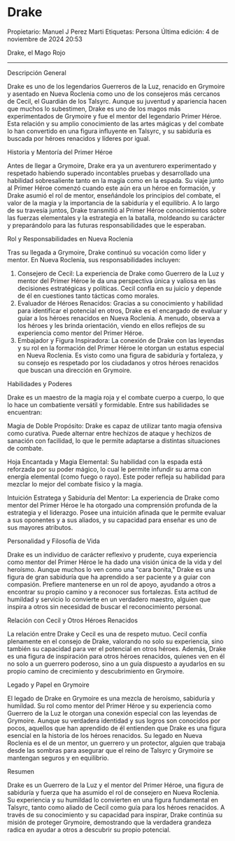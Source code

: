 # Drake

Propietario: Manuel J Perez Marti
Etiquetas: Persona
Última edición: 4 de noviembre de 2024 20:53

Drake, el Mago Rojo

---

Descripción General

Drake es uno de los legendarios Guerreros de la Luz, renacido en Grymoire y asentado en Nueva Roclenia como uno de los consejeros más cercanos de Cecil, el Guardián de los Talsyrc. Aunque su juventud y apariencia hacen que muchos lo subestimen, Drake es uno de los magos más experimentados de Grymoire y fue el mentor del legendario Primer Héroe. Esta relación y su amplio conocimiento de las artes mágicas y del combate lo han convertido en una figura influyente en Talsyrc, y su sabiduría es buscada por héroes renacidos y líderes por igual.

Historia y Mentoría del Primer Héroe

Antes de llegar a Grymoire, Drake era ya un aventurero experimentado y respetado habiendo superado incontables pruebas y desarrollado una habilidad sobresaliente tanto en la magia como en la espada. Su viaje junto al Primer Héroe comenzó cuando este aún era un héroe en formación, y Drake asumió el rol de mentor, enseñándole los principios del combate, el valor de la magia y la importancia de la sabiduría y el equilibrio. A lo largo de su travesía juntos, Drake transmitió al Primer Héroe conocimientos sobre las fuerzas elementales y la estrategia en la batalla, moldeando su carácter y preparándolo para las futuras responsabilidades que le esperaban.

Rol y Responsabilidades en Nueva Roclenia

Tras su llegada a Grymoire, Drake continuó su vocación como líder y mentor. En Nueva Roclenia, sus responsabilidades incluyen:

1. Consejero de Cecil: La experiencia de Drake como Guerrero de la Luz y mentor del Primer Héroe le da una perspectiva única y valiosa en las decisiones estratégicas y políticas. Cecil confía en su juicio y depende de él en cuestiones tanto tácticas como morales.
2. Evaluador de Héroes Renacidos: Gracias a su conocimiento y habilidad para identificar el potencial en otros, Drake es el encargado de evaluar y guiar a los héroes renacidos en Nueva Roclenia. A menudo, observa a los héroes y les brinda orientación, viendo en ellos reflejos de su experiencia como mentor del Primer Héroe.
3. Embajador y Figura Inspiradora: La conexión de Drake con las leyendas y su rol en la formación del Primer Héroe le otorgan un estatus especial en Nueva Roclenia. Es visto como una figura de sabiduría y fortaleza, y su consejo es respetado por los ciudadanos y otros héroes renacidos que buscan una dirección en Grymoire.

Habilidades y Poderes

Drake es un maestro de la magia roja y el combate cuerpo a cuerpo, lo que lo hace un combatiente versátil y formidable. Entre sus habilidades se encuentran:

Magia de Doble Propósito: Drake es capaz de utilizar tanto magia ofensiva como curativa. Puede alternar entre hechizos de ataque y hechizos de sanación con facilidad, lo que le permite adaptarse a distintas situaciones de combate.

Hoja Encantada y Magia Elemental: Su habilidad con la espada está reforzada por su poder mágico, lo cual le permite infundir su arma con energía elemental (como fuego o rayo). Este poder refleja su habilidad para mezclar lo mejor del combate físico y la magia.

Intuición Estratega y Sabiduría del Mentor: La experiencia de Drake como mentor del Primer Héroe le ha otorgado una comprensión profunda de la estrategia y el liderazgo. Posee una intuición afinada que le permite evaluar a sus oponentes y a sus aliados, y su capacidad para enseñar es uno de sus mayores atributos.

Personalidad y Filosofía de Vida

Drake es un individuo de carácter reflexivo y prudente, cuya experiencia como mentor del Primer Héroe le ha dado una visión única de la vida y del heroísmo. Aunque muchos lo ven como una "cara bonita," Drake es una figura de gran sabiduría que ha aprendido a ser paciente y a guiar con compasión. Prefiere mantenerse en un rol de apoyo, ayudando a otros a encontrar su propio camino y a reconocer sus fortalezas. Esta actitud de humildad y servicio lo convierte en un verdadero maestro, alguien que inspira a otros sin necesidad de buscar el reconocimiento personal.

Relación con Cecil y Otros Héroes Renacidos

La relación entre Drake y Cecil es una de respeto mutuo. Cecil confía plenamente en el consejo de Drake, valorando no solo su experiencia, sino también su capacidad para ver el potencial en otros héroes. Además, Drake es una figura de inspiración para otros héroes renacidos, quienes ven en él no solo a un guerrero poderoso, sino a un guía dispuesto a ayudarlos en su propio camino de crecimiento y descubrimiento en Grymoire.

Legado y Papel en Grymoire

El legado de Drake en Grymoire es una mezcla de heroísmo, sabiduría y humildad. Su rol como mentor del Primer Héroe y su experiencia como Guerrero de la Luz le otorgan una conexión especial con las leyendas de Grymoire. Aunque su verdadera identidad y sus logros son conocidos por pocos, aquellos que han aprendido de él entienden que Drake es una figura esencial en la historia de los héroes renacidos. Su legado en Nueva Roclenia es el de un mentor, un guerrero y un protector, alguien que trabaja desde las sombras para asegurar que el reino de Talsyrc y Grymoire se mantengan seguros y en equilibrio.

Resumen

Drake es un Guerrero de la Luz y el mentor del Primer Héroe, una figura de sabiduría y fuerza que ha asumido el rol de consejero en Nueva Roclenia. Su experiencia y su humildad lo convierten en una figura fundamental en Talsyrc, tanto como aliado de Cecil como guía para los héroes renacidos. A través de su conocimiento y su capacidad para inspirar, Drake continúa su misión de proteger Grymoire, demostrando que la verdadera grandeza radica en ayudar a otros a descubrir su propio potencial.